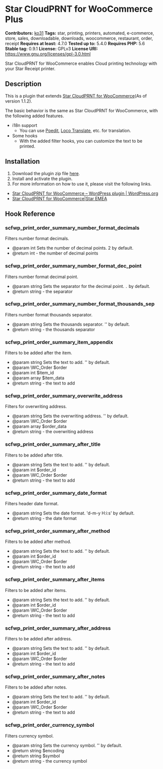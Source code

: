 # Star CloudPRNT for WooCommerce Plus #
**Contributors:** [ko31](https://profiles.wordpress.org/ko31)
**Tags:** star, printing, printers, automated, e-commerce, store, sales, downloadable, downloads, woocommerce, restaurant, order, receipt
**Requires at least:** 4.7.0
**Tested up to:** 5.4.0
**Requires PHP:** 5.6
**Stable tag:** 0.9.1
**License:** GPLv3
**License URI:** https://www.gnu.org/licenses/gpl-3.0.html

Star CloudPRNT for WooCommerce enables Cloud printing technology with your Star Receipt printer.

## Description ##

This is a plugin that extends [Star CloudPRNT for WooCommerce](https://wordpress.org/plugins/star-cloudprnt-for-woocommerce/)(As of version 1.1.2).

The basic behavior is the same as Star CloudPRNT for WooCommerce, with the following added features.

* i18n support
  * You can use [Poedit](https://poedit.net/), [Loco Translate](https://wordpress.org/plugins/loco-translate/), etc. for translation.
* Some hooks
  * With the added filter hooks, you can customize the text to be printed.

## Installation ##

1. Download the plugin zip file [here](https://github.com/ko31/star-cloudprnt-for-woocommerce-plus/releases/latest).
2. Install and activate the plugin.
3. For more information on how to use it, please visit the following links.
  * [Star CloudPRNT for WooCommerce – WordPress plugin \| WordPress\.org](https://wordpress.org/plugins/star-cloudprnt-for-woocommerce/)
  * [Star CloudPRNT for WooCommerce\|Star EMEA](https://star-emea.com/products/star-cloudprnt-for-woocommerce/)

## Hook Reference ##

### scfwp_print_order_summary_number_format_decimals ###

Filters number format decimals.

- @param int Sets the number of decimal points. 2 by default.
- @return int - the number of decimal points

### scfwp_print_order_summary_number_format_dec_point ###

Filters number format decimal point.

- @param string Sets the separator for the decimal point. `.` by default.
- @return string - the separator

### scfwp_print_order_summary_number_format_thousands_sep ###

Filters number format thousands separator.

- @param string Sets the thousands separator. '' by default.
- @return string - the thousands separator

### scfwp_print_order_summary_item_appendix ###

Filters to be added after the item.

- @param string Sets the text to add. '' by default.
- @param \WC_Order $order
- @param int $item_id
- @param array $item_data
- @return string - the text to add

### scfwp_print_order_summary_overwrite_address ###

Filters for overwriting address.

- @param string Sets the overwriting address. '' by default.
- @param \WC_Order $order
- @param array $order_data
- @return string - the overwriting address

### scfwp_print_order_summary_after_title ###

Filters to be added after title.

- @param string Sets the text to add. '' by default.
- @param int $order_id
- @param \WC_Order $order
- @return string - the text to add

### scfwp_print_order_summary_date_format ###

Filters header date format.

- @param string Sets the date format. 'd-m-y H:i:s' by default.
- @return string - the date format

### scfwp_print_order_summary_after_method ###

Filters to be added after method.

- @param string Sets the text to add. '' by default.
- @param int $order_id
- @param \WC_Order $order
- @return string - the text to add

### scfwp_print_order_summary_after_items ###

Filters to be added after items.

- @param string Sets the text to add. '' by default.
- @param int $order_id
- @param \WC_Order $order
- @return string - the text to add

### scfwp_print_order_summary_after_address ###

Filters to be added after address.

- @param string Sets the text to add. '' by default.
- @param int $order_id
- @param \WC_Order $order
- @return string - the text to add

### scfwp_print_order_summary_after_notes ###

Filters to be added after notes.

- @param string Sets the text to add. '' by default.
- @param int $order_id
- @param \WC_Order $order
- @return string - the text to add

### scfwp_print_order_currency_symbol ###

Filters currency symbol.

- @param string Sets the currency symbol. '' by default.
- @return string $encoding
- @return string $symbol
- @return string - the currency symbol
